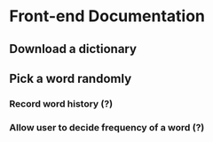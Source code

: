 # Front-end Documentation

## Download a dictionary

## Pick a word randomly

### Record word history (?)

### Allow user to decide frequency of a word (?)
